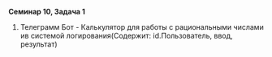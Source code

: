 **Семинар 10, Задача 1**
1) Телеграмм Бот - Калькулятор для работы с рациональными числами ив системой логирования(Содержит: id.Пользователь, ввод, результат)
